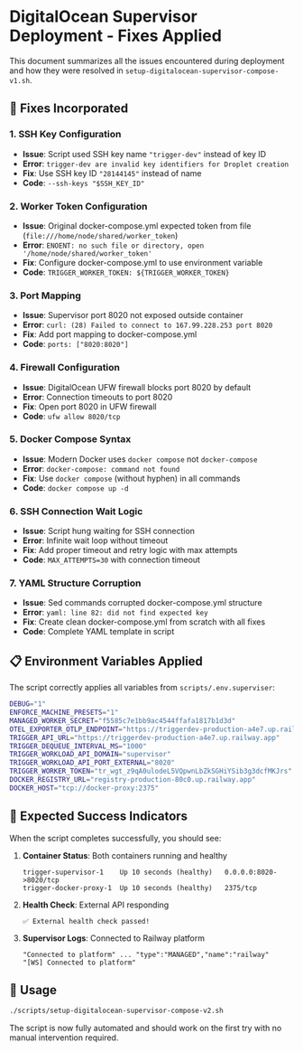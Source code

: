 # DigitalOcean Supervisor Deployment - Fixes Applied

This document summarizes all the issues encountered during deployment and how they were resolved in `setup-digitalocean-supervisor-compose-v1.sh`.

## 🔧 Fixes Incorporated

### 1. SSH Key Configuration
- **Issue**: Script used SSH key name `"trigger-dev"` instead of key ID
- **Error**: `trigger-dev are invalid key identifiers for Droplet creation`
- **Fix**: Use SSH key ID `"28144145"` instead of name
- **Code**: `--ssh-keys "$SSH_KEY_ID"`

### 2. Worker Token Configuration  
- **Issue**: Original docker-compose.yml expected token from file (`file:///home/node/shared/worker_token`)
- **Error**: `ENOENT: no such file or directory, open '/home/node/shared/worker_token'`
- **Fix**: Configure docker-compose.yml to use environment variable
- **Code**: `TRIGGER_WORKER_TOKEN: ${TRIGGER_WORKER_TOKEN}`

### 3. Port Mapping
- **Issue**: Supervisor port 8020 not exposed outside container
- **Error**: `curl: (28) Failed to connect to 167.99.228.253 port 8020`
- **Fix**: Add port mapping to docker-compose.yml
- **Code**: `ports: ["8020:8020"]`

### 4. Firewall Configuration
- **Issue**: DigitalOcean UFW firewall blocks port 8020 by default
- **Error**: Connection timeouts to port 8020
- **Fix**: Open port 8020 in UFW firewall
- **Code**: `ufw allow 8020/tcp`

### 5. Docker Compose Syntax
- **Issue**: Modern Docker uses `docker compose` not `docker-compose`
- **Error**: `docker-compose: command not found`
- **Fix**: Use `docker compose` (without hyphen) in all commands
- **Code**: `docker compose up -d`

### 6. SSH Connection Wait Logic
- **Issue**: Script hung waiting for SSH connection
- **Error**: Infinite wait loop without timeout
- **Fix**: Add proper timeout and retry logic with max attempts
- **Code**: `MAX_ATTEMPTS=30` with connection timeout

### 7. YAML Structure Corruption
- **Issue**: Sed commands corrupted docker-compose.yml structure
- **Error**: `yaml: line 82: did not find expected key`
- **Fix**: Create clean docker-compose.yml from scratch with all fixes
- **Code**: Complete YAML template in script

## 📋 Environment Variables Applied

The script correctly applies all variables from `scripts/.env.superviser`:

```bash
DEBUG="1"
ENFORCE_MACHINE_PRESETS="1" 
MANAGED_WORKER_SECRET="f5585c7e1bb9ac4544ffafa1817b1d3d"
OTEL_EXPORTER_OTLP_ENDPOINT="https://triggerdev-production-a4e7.up.railway.app/otel"
TRIGGER_API_URL="https://triggerdev-production-a4e7.up.railway.app"
TRIGGER_DEQUEUE_INTERVAL_MS="1000"
TRIGGER_WORKLOAD_API_DOMAIN="supervisor"
TRIGGER_WORKLOAD_API_PORT_EXTERNAL="8020"
TRIGGER_WORKER_TOKEN="tr_wgt_z9qA0ulodeL5VQpwnLbZkSGHiYSib3g3dcfMKJrs"
DOCKER_REGISTRY_URL="registry-production-80c0.up.railway.app"
DOCKER_HOST="tcp://docker-proxy:2375"
```

## 🎯 Expected Success Indicators

When the script completes successfully, you should see:

1. **Container Status**: Both containers running and healthy
   ```
   trigger-supervisor-1    Up 10 seconds (healthy)   0.0.0.0:8020->8020/tcp
   trigger-docker-proxy-1  Up 10 seconds (healthy)   2375/tcp
   ```

2. **Health Check**: External API responding
   ```
   ✅ External health check passed!
   ```

3. **Supervisor Logs**: Connected to Railway platform
   ```
   "Connected to platform" ... "type":"MANAGED","name":"railway"
   "[WS] Connected to platform"
   ```

## 🚀 Usage

```bash
./scripts/setup-digitalocean-supervisor-compose-v2.sh
```

The script is now fully automated and should work on the first try with no manual intervention required.